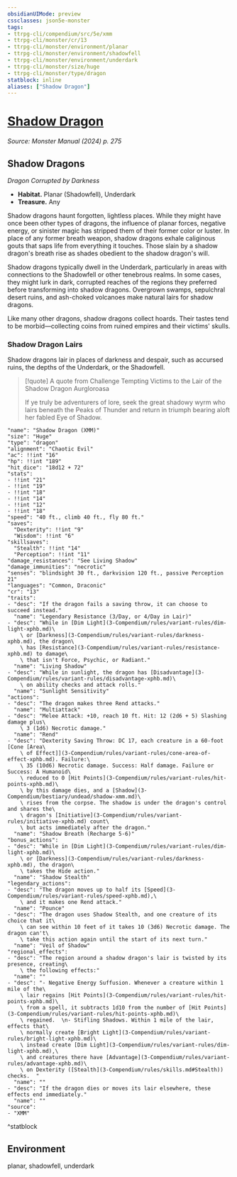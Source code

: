 ```yaml
---
obsidianUIMode: preview
cssclasses: json5e-monster
tags:
- ttrpg-cli/compendium/src/5e/xmm
- ttrpg-cli/monster/cr/13
- ttrpg-cli/monster/environment/planar
- ttrpg-cli/monster/environment/shadowfell
- ttrpg-cli/monster/environment/underdark
- ttrpg-cli/monster/size/huge
- ttrpg-cli/monster/type/dragon
statblock: inline
aliases: ["Shadow Dragon"]
---
```

# [Shadow Dragon](3-Compendium\bestiary\dragon/shadow-dragon-xmm.md)
*Source: Monster Manual (2024) p. 275*  

## Shadow Dragons

*Dragon Corrupted by Darkness*

- **Habitat.** Planar (Shadowfell), Underdark  
- **Treasure.** Any  

Shadow dragons haunt forgotten, lightless places. While they might have once been other types of dragons, the influence of planar forces, negative energy, or sinister magic has stripped them of their former color or luster. In place of any former breath weapon, shadow dragons exhale caliginous gouts that saps life from everything it touches. Those slain by a shadow dragon's breath rise as shades obedient to the shadow dragon's will.

Shadow dragons typically dwell in the Underdark, particularly in areas with connections to the Shadowfell or other tenebrous realms. In some cases, they might lurk in dark, corrupted reaches of the regions they preferred before transforming into shadow dragons. Overgrown swamps, sepulchral desert ruins, and ash-choked volcanoes make natural lairs for shadow dragons.

Like many other dragons, shadow dragons collect hoards. Their tastes tend to be morbid—collecting coins from ruined empires and their victims' skulls.

### Shadow Dragon Lairs

Shadow dragons lair in places of darkness and despair, such as accursed ruins, the depths of the Underdark, or the Shadowfell.

> [!quote] A quote from Challenge Tempting Victims to the Lair of the Shadow Dragon Aurgloroasa  
> 
> If ye truly be adventurers of lore, seek the great shadowy wyrm who lairs beneath the Peaks of Thunder and return in triumph bearing aloft her fabled Eye of Shadow.


```statblock
"name": "Shadow Dragon (XMM)"
"size": "Huge"
"type": "dragon"
"alignment": "Chaotic Evil"
"ac": !!int "16"
"hp": !!int "189"
"hit_dice": "18d12 + 72"
"stats":
- !!int "21"
- !!int "19"
- !!int "18"
- !!int "14"
- !!int "12"
- !!int "18"
"speed": "40 ft., climb 40 ft., fly 80 ft."
"saves":
  "Dexterity": !!int "9"
  "Wisdom": !!int "6"
"skillsaves":
  "Stealth": !!int "14"
  "Perception": !!int "11"
"damage_resistances": "See Living Shadow"
"damage_immunities": "necrotic"
"senses": "blindsight 30 ft., darkvision 120 ft., passive Perception 21"
"languages": "Common, Draconic"
"cr": "13"
"traits":
- "desc": "If the dragon fails a saving throw, it can choose to succeed instead."
  "name": "Legendary Resistance (3/Day, or 4/Day in Lair)"
- "desc": "While in [Dim Light](3-Compendium/rules/variant-rules/dim-light-xphb.md)\
    \ or [Darkness](3-Compendium/rules/variant-rules/darkness-xphb.md), the dragon\
    \ has [Resistance](3-Compendium/rules/variant-rules/resistance-xphb.md) to damage\
    \ that isn't Force, Psychic, or Radiant."
  "name": "Living Shadow"
- "desc": "While in sunlight, the dragon has [Disadvantage](3-Compendium/rules/variant-rules/disadvantage-xphb.md)\
    \ on ability checks and attack rolls."
  "name": "Sunlight Sensitivity"
"actions":
- "desc": "The dragon makes three Rend attacks."
  "name": "Multiattack"
- "desc": "Melee Attack: +10, reach 10 ft. Hit: 12 (2d6 + 5) Slashing damage plus\
    \ 3 (1d6) Necrotic damage."
  "name": "Rend"
- "desc": "Dexterity Saving Throw: DC 17, each creature in a 60-foot [Cone [Area\
    \ of Effect]](3-Compendium/rules/variant-rules/cone-area-of-effect-xphb.md). Failure:\
    \ 35 (10d6) Necrotic damage. Success: Half damage. Failure or Success: A Humanoid\
    \ reduced to 0 [Hit Points](3-Compendium/rules/variant-rules/hit-points-xphb.md)\
    \ by this damage dies, and a [Shadow](3-Compendium/bestiary/undead/shadow-xmm.md)\
    \ rises from the corpse. The shadow is under the dragon's control and shares the\
    \ dragon's [Initiative](3-Compendium/rules/variant-rules/initiative-xphb.md) count\
    \ but acts immediately after the dragon."
  "name": "Shadow Breath (Recharge 5-6)"
"bonus_actions":
- "desc": "While in [Dim Light](3-Compendium/rules/variant-rules/dim-light-xphb.md)\
    \ or [Darkness](3-Compendium/rules/variant-rules/darkness-xphb.md), the dragon\
    \ takes the Hide action."
  "name": "Shadow Stealth"
"legendary_actions":
- "desc": "The dragon moves up to half its [Speed](3-Compendium/rules/variant-rules/speed-xphb.md),\
    \ and it makes one Rend attack."
  "name": "Pounce"
- "desc": "The dragon uses Shadow Stealth, and one creature of its choice that it\
    \ can see within 10 feet of it takes 10 (3d6) Necrotic damage. The dragon can't\
    \ take this action again until the start of its next turn."
  "name": "Veil of Shadow"
"regional_effects":
- "desc": "The region around a shadow dragon's lair is twisted by its presence, creating\
    \ the following effects:"
  "name": ""
- "desc": "- Negative Energy Suffusion. Whenever a creature within 1 mile of the\
    \ lair regains [Hit Points](3-Compendium/rules/variant-rules/hit-points-xphb.md)\
    \ from a spell, it subtracts 1d10 from the number of [Hit Points](3-Compendium/rules/variant-rules/hit-points-xphb.md)\
    \ regained.  \n- Stifling Shadows. Within 1 mile of the lair, effects that\
    \ normally create [Bright Light](3-Compendium/rules/variant-rules/bright-light-xphb.md)\
    \ instead create [Dim Light](3-Compendium/rules/variant-rules/dim-light-xphb.md),\
    \ and creatures there have [Advantage](3-Compendium/rules/variant-rules/advantage-xphb.md)\
    \ on Dexterity ([Stealth](3-Compendium/rules/skills.md#Stealth)) checks.  "
  "name": ""
- "desc": "If the dragon dies or moves its lair elsewhere, these effects end immediately."
  "name": ""
"source":
- "XMM"
```
^statblock

## Environment

planar, shadowfell, underdark